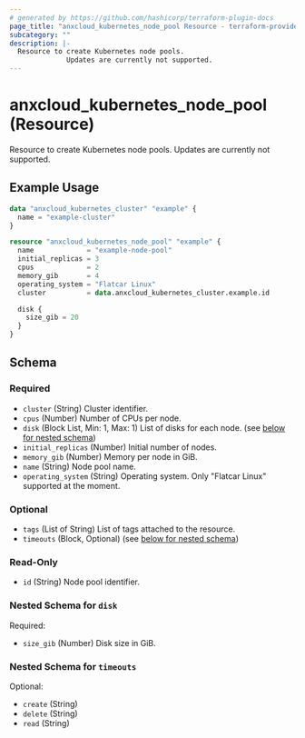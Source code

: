 ```yaml
---
# generated by https://github.com/hashicorp/terraform-plugin-docs
page_title: "anxcloud_kubernetes_node_pool Resource - terraform-provider-anxcloud"
subcategory: ""
description: |-
  Resource to create Kubernetes node pools.
              Updates are currently not supported.
---
```


# anxcloud_kubernetes_node_pool (Resource)

Resource to create Kubernetes node pools.
			Updates are currently not supported.

## Example Usage

```terraform
data "anxcloud_kubernetes_cluster" "example" {
  name = "example-cluster"
}

resource "anxcloud_kubernetes_node_pool" "example" {
  name             = "example-node-pool"
  initial_replicas = 3
  cpus             = 2
  memory_gib       = 4
  operating_system = "Flatcar Linux"
  cluster          = data.anxcloud_kubernetes_cluster.example.id

  disk {
    size_gib = 20
  }
}
```

<!-- schema generated by tfplugindocs -->
## Schema

### Required

- `cluster` (String) Cluster identifier.
- `cpus` (Number) Number of CPUs per node.
- `disk` (Block List, Min: 1, Max: 1) List of disks for each node. (see [below for nested schema](#nestedblock--disk))
- `initial_replicas` (Number) Initial number of nodes.
- `memory_gib` (Number) Memory per node in GiB.
- `name` (String) Node pool name.
- `operating_system` (String) Operating system. Only "Flatcar Linux" supported at the moment.

### Optional

- `tags` (List of String) List of tags attached to the resource.
- `timeouts` (Block, Optional) (see [below for nested schema](#nestedblock--timeouts))

### Read-Only

- `id` (String) Node pool identifier.

<a id="nestedblock--disk"></a>
### Nested Schema for `disk`

Required:

- `size_gib` (Number) Disk size in GiB.


<a id="nestedblock--timeouts"></a>
### Nested Schema for `timeouts`

Optional:

- `create` (String)
- `delete` (String)
- `read` (String)


